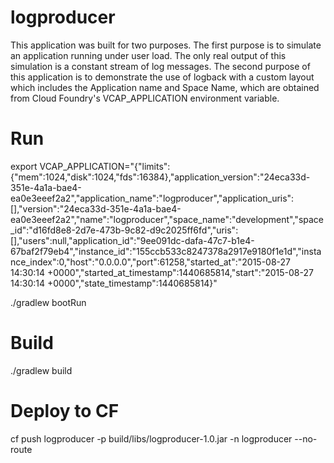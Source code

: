 logproducer
======

This application was built for two purposes. The first purpose is to simulate an application running under user load. The only real output of this simulation is a constant stream of log messages. The second purpose of this application is to demonstrate the use of logback with a custom layout which includes the Application name and Space Name, which are obtained from Cloud Foundry's VCAP_APPLICATION environment variable.

# Run
export VCAP_APPLICATION="{\"limits\":{\"mem\":1024,\"disk\":1024,\"fds\":16384},\"application_version\":\"24eca33d-351e-4a1a-bae4-ea0e3eeef2a2\",\"application_name\":\"logproducer\",\"application_uris\":[],\"version\":\"24eca33d-351e-4a1a-bae4-ea0e3eeef2a2\",\"name\":\"logproducer\",\"space_name\":\"development\",\"space_id\":\"d16fd8e8-2d7e-473b-9c82-d9c2025ff6fd\",\"uris\":[],\"users\":null,\"application_id\":\"9ee091dc-dafa-47c7-b1e4-67baf2f79eb4\",\"instance_id\":\"155ccb533c8247378a2917e9180f1e1d\",\"instance_index\":0,\"host\":\"0.0.0.0\",\"port\":61258,\"started_at\":\"2015-08-27 14:30:14 +0000\",\"started_at_timestamp\":1440685814,\"start\":\"2015-08-27 14:30:14 +0000\",\"state_timestamp\":1440685814}"

./gradlew bootRun


# Build
./gradlew build

# Deploy to CF
cf push logproducer -p build/libs/logproducer-1.0.jar -n logproducer --no-route 